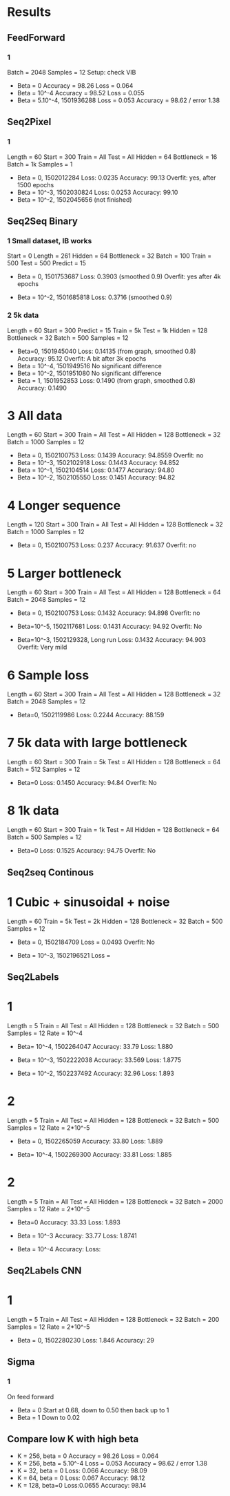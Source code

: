 # Results

## FeedForward
### 1
Batch = 2048
Samples = 12
Setup: check VIB

- Beta = 0
Accuracy = 98.26
Loss = 0.064
- Beta = 10^-4
Accuracy = 98.52
Loss = 0.055
- Beta = 5.10^-4, 1501936288
Loss = 0.053
Accuracy = 98.62 / error 1.38


## Seq2Pixel
### 1
Length = 60
Start = 300
Train = All
Test = All
Hidden = 64
Bottleneck = 16
Batch = 1k
Samples = 1

- Beta = 0, 1502012284
Loss: 0.0235
Accuracy: 99.13
Overfit: yes, after 1500 epochs
- Beta = 10^-3, 1502030824
Loss: 0.0253
Accuracy: 99.10
- Beta = 10^-2, 1502045656 (not finished)


## Seq2Seq Binary
### 1 Small dataset, IB works
Start = 0
Length = 261
Hidden = 64
Bottleneck = 32
Batch = 100
Train = 500
Test = 500
Predict = 15

- Beta = 0, 1501753687
Loss: 0.3903 (smoothed 0.9)
Overfit: yes after 4k epochs

- Beta = 10^-2, 1501685818
Loss: 0.3716 (smoothed 0.9)

### 2 5k data
Length = 60
Start = 300
Predict = 15
Train = 5k
Test = 1k
Hidden = 128
Bottleneck = 32
Batch = 500
Samples = 12

- Beta=0, 1501945040
Loss: 0.14135 (from graph, smoothed 0.8)
Accuracy: 95.12
Overfit: A bit after 3k epochs
- Beta = 10^-4, 1501949516
No significant difference
- Beta = 10^-2, 1501951080
No significant difference
- Beta = 1, 1501952853
Loss: 0.1490 (from graph, smoothed 0.8)
Accuracy: 0.1490

# 3 All data
Length = 60
Start = 300
Train = All
Test = All
Hidden = 128
Bottleneck = 32
Batch = 1000
Samples = 12

- Beta = 0, 1502100753
Loss: 0.1439
Accuracy: 94.8559
Overfit: no
- Beta = 10^-3, 1502102918
Loss:  0.1443
Accuracy: 94.852
- Beta = 10^-1, 1502104514
Loss: 0.1477
Accuracy: 94.80
- Beta = 10^-2, 1502105550
Loss: 0.1451
Accuracy: 94.82

# 4 Longer sequence
Length = 120
Start = 300
Train = All
Test = All
Hidden = 128
Bottleneck = 32
Batch = 1000
Samples = 12

- Beta = 0, 1502100753
Loss: 0.237
Accuracy: 91.637
Overfit: no

# 5 Larger bottleneck
Length = 60
Start = 300
Train = All
Test = All
Hidden = 128
Bottleneck = 64
Batch = 2048
Samples = 12

- Beta = 0, 1502100753
Loss: 0.1432
Accuracy: 94.898
Overfit: no

- Beta=10^-5, 1502117681
Loss:  0.1431
Accuracy: 94.92
Overfit: No

- Beta=10^-3, 1502129328, Long run
Loss: 0.1432
Accuracy: 94.903
Overfit: Very mild

# 6 Sample loss
Length = 60
Start = 300
Train = All
Test = All
Hidden = 128
Bottleneck = 32
Batch = 2048
Samples = 12

- Beta=0, 1502119986
Loss: 0.2244
Accuracy: 88.159

# 7 5k data with large bottleneck
Length = 60
Start = 300
Train = 5k
Test = All
Hidden = 128
Bottleneck = 64
Batch = 512
Samples = 12

- Beta=0
Loss: 0.1450
Accuracy: 94.84
Overfit: No

# 8 1k data
Length = 60
Start = 300
Train = 1k
Test = All
Hidden = 128
Bottleneck = 64
Batch = 500
Samples = 12

- Beta=0
Loss: 0.1525
Accuracy: 94.75
Overfit: No


## Seq2seq Continous
# 1 Cubic + sinusoidal + noise
Length = 60
Train = 5k
Test = 2k
Hidden = 128
Bottleneck = 32
Batch = 500
Samples = 12

- Beta = 0, 1502184709
Loss = 0.0493
Overfit: No

- Beta = 10^-3, 1502196521
Loss = 

## Seq2Labels
# 1
Length = 5
Train = All
Test = All
Hidden = 128
Bottleneck = 32
Batch = 500
Samples = 12
Rate = 10^-4

- Beta= 10^-4, 1502264047
Accuracy: 33.79
Loss: 1.880

- Beta = 10^-3, 1502222038
Accuracy: 33.569
Loss: 1.8775

- Beta = 10^-2, 1502237492
Accuracy: 32.96
Loss: 1.893

# 2
Length = 5
Train = All
Test = All
Hidden = 128
Bottleneck = 32
Batch = 500
Samples = 12
Rate = 2*10^-5

- Beta = 0, 1502265059
Accuracy: 33.80
Loss: 1.889

- Beta= 10^-4, 1502269300
Accuracy: 33.81
Loss: 1.885


# 2
Length = 5
Train = All
Test = All
Hidden = 128
Bottleneck = 32
Batch = 2000
Samples = 12
Rate = 2*10^-5

- Beta=0
Accuracy: 33.33
Loss: 1.893

- Beta = 10^-3
Accuracy: 33.77
Loss: 1.8741

- Beta = 10^-4
Accuracy: 
Loss: 

## Seq2Labels CNN
# 1
Length = 5
Train = All
Test = All
Hidden = 128
Bottleneck = 32
Batch = 200
Samples = 12
Rate = 2*10^-5

- Beta = 0, 1502280230
Loss: 1.846
Accuracy: 29


## Sigma
### 1
On feed forward
- Beta = 0
Start at 0.68, down to 0.50 then back up to 1
- Beta = 1
Down to 0.02

## Compare low K with high beta
- K = 256, beta = 0
Accuracy = 98.26
Loss = 0.064
- K = 256, beta = 5.10^-4
Loss = 0.053
Accuracy = 98.62 / error 1.38
- K = 32, beta = 0
Loss: 0.066
Accuracy: 98.09
- K = 64, beta = 0
Loss: 0.067
Accuracy: 98.12
- K = 128, beta=0
Loss:0.0655
Accuracy: 98.14


